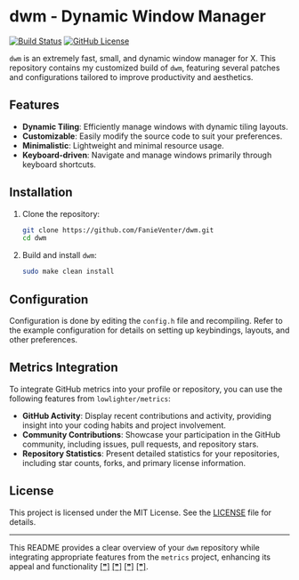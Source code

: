 

# dwm - Dynamic Window Manager

[![Build Status](https://github.com/FanieVenter/dwm/workflows/CI/badge.svg)](https://github.com/FanieVenter/dwm/actions)
[![GitHub License](https://img.shields.io/badge/license-MIT-blue.svg)](LICENSE)

`dwm` is an extremely fast, small, and dynamic window manager for X. This repository contains my customized build of `dwm`, featuring several patches and configurations tailored to improve productivity and aesthetics.

## Features

- **Dynamic Tiling**: Efficiently manage windows with dynamic tiling layouts.
- **Customizable**: Easily modify the source code to suit your preferences.
- **Minimalistic**: Lightweight and minimal resource usage.
- **Keyboard-driven**: Navigate and manage windows primarily through keyboard shortcuts.

## Installation

1. Clone the repository:
   ```sh
   git clone https://github.com/FanieVenter/dwm.git
   cd dwm
   ```
2. Build and install `dwm`:
   ```sh
   sudo make clean install
   ```

## Configuration

Configuration is done by editing the `config.h` file and recompiling. Refer to the example configuration for details on setting up keybindings, layouts, and other preferences.

## Metrics Integration

To integrate GitHub metrics into your profile or repository, you can use the following features from `lowlighter/metrics`:

- **GitHub Activity**: Display recent contributions and activity, providing insight into your coding habits and project involvement.
- **Community Contributions**: Showcase your participation in the GitHub community, including issues, pull requests, and repository stars.
- **Repository Statistics**: Present detailed statistics for your repositories, including star counts, forks, and primary license information.


## License

This project is licensed under the MIT License. See the [LICENSE](LICENSE) file for details.

---

This README provides a clear overview of your `dwm` repository while integrating appropriate features from the `metrics` project, enhancing its appeal and functionality [[❞]](https://github.com/lowlighter/metrics/releases) [[❞]](https://github.com/lowlighter/metrics/blob/master/README.md) [[❞]](https://dev.to/lowlighter/discover-your-github-ranking-with-metrics-insights-dpe) [[❞]](https://dev.to/lowlighter/embellish-your-github-readme-profile-with-20-metrics-pagespeed-stats-music-you-ve-listened-to-and-more-2kda).
